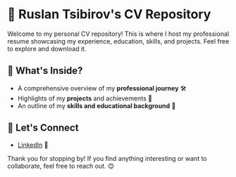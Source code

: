 
# 📝 Ruslan Tsibirov's CV Repository

Welcome to my personal CV repository! This is where I host my professional resume showcasing my experience, education, skills, and projects. Feel free to explore and download it.

## 📌 What's Inside?
- A comprehensive overview of my **professional journey** 🛠️
- Highlights of my **projects** and achievements 🚀
- An outline of my **skills and educational background** 📘

## 🤝 Let's Connect
- [LinkedIn](https://www.linkedin.com/in/ruslan-tsibirov-6bb6a2262/) 🔗
  
Thank you for stopping by! If you find anything interesting or want to collaborate, feel free to reach out. 😊
